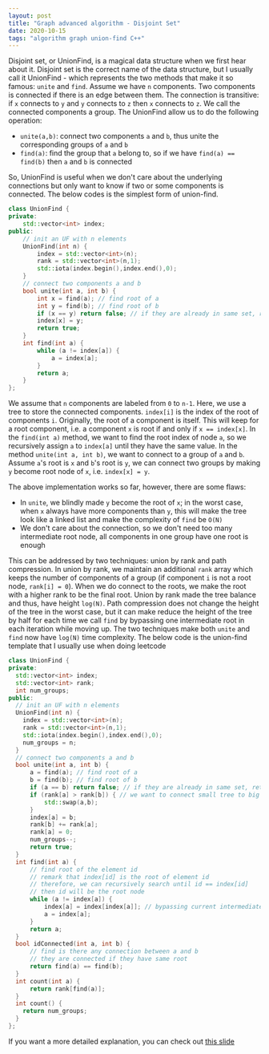 ```yaml
---
layout: post
title: "Graph advanced algorithm - Disjoint Set"
date: 2020-10-15
tags: "algorithm graph union-find C++"
---
```


Disjoint set, or UnionFind, is a magical data structure when we first hear about it. Disjoint set is the correct name of the data structure, but I usually call it UnionFind - which represents the two methods that make it so famous: `unite` and `find`. Assume we have `n` components. Two components is connected if there is an edge between them. The connection is transitive: if `x` connects to `y` and `y` connects to `z` then `x` connects to `z`. We call the connected components a group. The UnionFind allow us to do the following operation:

- `unite(a,b)`: connect two components `a` and `b`, thus unite the corresponding groups of `a` and `b`
- `find(a)`: find the group that `a` belong to, so if we have `find(a) == find(b)` then `a` and `b` is connected

So, UnionFind is useful when we don't care about the underlying connections but only want to know if two or some components is connected. The below codes is the simplest form of union-find.

```cpp
class UnionFind {
private:
    std::vector<int> index;
public:
    // init an UF with n elements
    UnionFind(int n) {
        index = std::vector<int>(n);
        rank = std::vector<int>(n,1);
        std::iota(index.begin(),index.end(),0);
    }
    // connect two components a and b
    bool unite(int a, int b) {
        int x = find(a); // find root of a
        int y = find(b); // find root of b
        if (x == y) return false; // if they are already in same set, return
        index[x] = y;
        return true;
    }
    int find(int a) {
        while (a != index[a]) {
            a = index[a];
        }
        return a;
    }
};
```

We assume that `n` components are labeled from `0` to `n-1`. Here, we use a tree to store the connected components. `index[i]` is the index of the root of components `i`. Originally, the root of a component is itself. This will keep for a root component, i.e. a component `x` is root if and only if `x == index[x]`. In the `find(int a)` method, we want to find the root index of node `a`, so we recursively assign `a` to `index[a]` until they have the same value. In the method `unite(int a, int b)`, we want to connect to a group of `a` and `b`. Assume `a`'s root is `x` and `b`'s root is `y`, we can connect two groups by making `y` become root node of `x`, i.e. `index[x] = y`.

The above implementation works so far, however, there are some flaws:

- In `unite`, we blindly made `y` become the root of `x`; in the worst case, when `x` always have more components than `y`, this will make the tree look like a linked list and make the complexity of `find` be `O(N)`
- We don't care about the connection, so we don't need too many intermediate root node, all components in one group have one root is enough

This can be addressed by two techniques: union by rank and path compression. In union by rank, we maintain an additional `rank` array which keeps the number of components of a group (if component `i` is not a root node, `rank[i] = 0`). When we do connect to the roots, we make the root with a higher rank to be the final root. Union by rank made the tree balance and thus, have height `log(N)`. Path compression does not change the height of the tree in the worst case, but it can make reduce the height of the tree by half for each time we call `find` by bypassing one intermediate root in each iteration while moving up. The two techniques make both `unite` and `find` now have `log(N)` time complexity. The below code is the union-find template that I usually use when doing leetcode

```cpp
class UnionFind {
private:
  std::vector<int> index;
  std::vector<int> rank;
  int num_groups;
public:
  // init an UF with n elements
  UnionFind(int n) {
    index = std::vector<int>(n);
    rank = std::vector<int>(n,1);
    std::iota(index.begin(),index.end(),0);
    num_groups = n;
  }
  // connect two components a and b
  bool unite(int a, int b) {
      a = find(a); // find root of a
      b = find(b); // find root of b
      if (a == b) return false; // if they are already in same set, return
      if (rank[a] > rank[b]) { // we want to connect small tree to big tree to make the tree balance
          std::swap(a,b);
      }
      index[a] = b;
      rank[b] += rank[a];
      rank[a] = 0;
      num_groups--;
      return true;
  }
  int find(int a) {
      // find root of the element id
      // remark that index[id] is the root of element id
      // therefore, we can recursively search until id == index[id]
      // then id will be the root node
      while (a != index[a]) {
          index[a] = index[index[a]]; // bypassing current intermediate root node
          a = index[a];
      }
      return a;
  }
  bool idConnected(int a, int b) {
      // find is there any connection between a and b
      // they are connected if they have same root
      return find(a) == find(b);
  }
  int count(int a) {
      return rank[find(a)];
  }
  int count() {
    return num_groups;
  }
};
```

If you want a more detailed explanation, you can check out [this slide](https://www.cs.princeton.edu/~rs/AlgsDS07/01UnionFind.pdf)